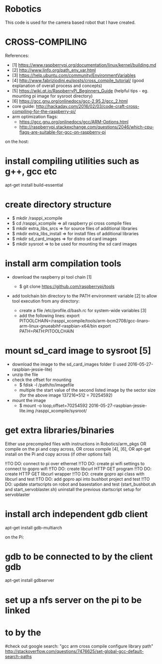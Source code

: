 # Robotics
This code is used for the camera based robot that I have created.

# CROSS-COMPILING
References: 
- [1] https://www.raspberrypi.org/documentation/linux/kernel/building.md
- [2] http://www.linfo.org/path_env_var.html
- [3] https://help.ubuntu.com/community/EnvironmentVariables
- [4] http://www.fabriziodini.eu/posts/cross_compile_tutorial/    (good explanation of overall process and concepts)
- [5] https://wiki.qt.io/RaspberryPi_Beginners_Guide  (helpful tips - eg. mounting pi image for sysroot directory)
- [6] https://gcc.gnu.org/onlinedocs/gcc-2.95.2/gcc_2.html
- core guide: http://hackaday.com/2016/02/03/code-craft-cross-compiling-for-the-raspberry-pi/
- arm optimization flags: 
  - https://gcc.gnu.org/onlinedocs/gcc/ARM-Options.html
  - http://raspberrypi.stackexchange.com/questions/2046/which-cpu-flags-are-suitable-for-gcc-on-raspberry-pi

on the host:
# install compiling utilities such as g++, gcc etc
apt-get install build-essential

# create directory structure
 - $ mkdir /rasppi_xcompile
 - $ cd /rasppi_xcompile => all raspberry pi cross compile files
 - $ mkdir extra_libs_srcs => for source files of additional libraries
 - $ mkdir extra_libs_install => for install files of additional libraries
 - $ mkdir sd_card_images => for distro sd card images 
 - $ mkdir sysroot => to be used for mounting the sd card images

# install arm compilation tools
- download the raspberry pi tool chain [1]
  - $ git clone https://github.com/raspberrypi/tools
  
- add toolchain bin directory to the PATH environment variable [2] to allow tool execution from any directory:
  - create a file /etc/profile.d/bash.rc for system-wide variables [3]
  - add the following lines:
  export PITOOLCHAIN=/rasppi_xcompile/tools/arm-bcm2708/gcc-linaro-arm-linux-gnueabihf-raspbian-x64/bin
  export PATH=$PATH:$PITOOLCHAIN

# mount sd_card image to sysroot [5]
- download the image to the sd_card_images folder (I used 2016-05-27-raspbian-jessie-lite)
- unzip the file
- check the offset for mounting
  - $ fdisk -l /path/to/imagefile
  - multiple the start value of the second listed image by the sector size (for the above image 137216*512 = 70254592)
- mount the image
  - $ mount -o loop,offset=70254592 2016-05-27-raspbian-jessie-lite.img /rasppi_xcompile/sysroot/

# get extra libraries/binaries
Either use precompiled files with instructions in Robotics/arm_pkgs
OR compile on the pi and copy across,
OR cross compile [4], [6],
OR apt-get install on the Pi and copy across (if other options fail)

!!TO DO: connect to pi over ethernet
!!TO DO: create pi wifi settings to connect to gopro wifi
!!TO DO: create libcurl HTTP GET program
!!TO DO: create HTTP GET libcurl wrapper
!!TO DO: create gopro api class with libcurl and test
!!TO DO: add gopro api into bushbot project and test
!!TO DO: update startscripts on robot and basestation and test
     (start_bushbot.sh and start_servoblaster.sh)
     uninstall the previous startscript setup for servoblaster
# 








# install arch independent gdb client
apt-get install gdb-multiarch

on the Pi:
# gdb to be connected to by the client gdb
apt-get install gdbserver

# set up a nfs server on the pi to be linked
# to by the 

#check out
google search: "gcc arm cross compile configure library path"
http://stackoverflow.com/questions/7476625/set-global-gcc-default-search-paths